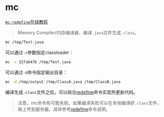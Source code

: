mc
===

[`mc-redefine`在线教程](https://arthas.aliyun.com/doc/arthas-tutorials?language=cn&id=command-mc-redefine)

> Memory Compiler/内存编译器，编译`.java`文件生成`.class`。

```bash
mc /tmp/Test.java
```

可以通过`-c`参数指定classloader：

```bash
mc -c 327a647b /tmp/Test.java
```

可以通过`-d`命令指定输出目录：

```bash
mc -d /tmp/output /tmp/ClassA.java /tmp/ClassB.java
```

编译生成`.class`文件之后，可以结合[redefine](redefine.md)命令实现热更新代码。

> 注意，mc命令有可能失败。如果编译失败可以在本地编译好`.class`文件，再上传到服务器。具体参考[redefine](redefine.md)命令说明。